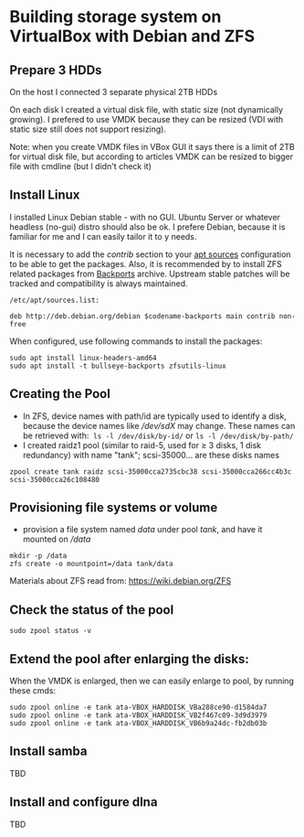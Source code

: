 
# Building storage system on VirtualBox with Debian and ZFS


## Prepare 3 HDDs

On the host I connected 3 separate physical 2TB HDDs

On each disk I created a virtual disk file, with static size (not dynamically growing). I prefered to use VMDK because they can be resized (VDI with static size still does not support resizing). 

Note: when you create VMDK files in VBox GUI it says there is a limit of 2TB for virtual disk file, but according to articles VMDK can be resized to bigger file with cmdline (but I didn't check it) 

## Install Linux

I installed Linux Debian stable - with no GUI. Ubuntu Server or whatever headless (no-gui) distro should also be ok.  I prefere Debian, because it is familiar for me and I can easily tailor it to y needs. 

It is necessary to add the _contrib_ section to your [apt sources](https://wiki.debian.org/SourcesList) configuration to be able to get the packages. Also, it is recommended by to install ZFS related packages from [Backports](https://wiki.debian.org/Backports) archive. Upstream stable patches will be tracked and compatibility is always maintained. 

 ```
/etc/apt/sources.list:

deb http://deb.debian.org/debian $codename-backports main contrib non-free
```

When configured, use following commands to install the packages:

```
sudo apt install linux-headers-amd64
sudo apt install -t bullseye-backports zfsutils-linux
```

## Creating the Pool

- In ZFS, device names with path/id are typically used to identify a disk, because the device names like _/dev/sdX_ may change. These names can be retrieved with: 
  `ls -l /dev/disk/by-id/` or `ls -l /dev/disk/by-path/` 
- I created raidz1 pool (similar to raid-5, used for ≥ 3 disks, 1 disk redundancy) with name "tank"; scsi-35000... are these disks names

```
zpool create tank raidz scsi-35000cca2735cbc38 scsi-35000cca266cc4b3c scsi-35000cca26c108480
```

## Provisioning file systems or volume

-   provision a file system named _data_ under pool _tank_, and have it mounted on _/data_

```
mkdir -p /data
zfs create -o mountpoint=/data tank/data
```

Materials about ZFS read from: https://wiki.debian.org/ZFS

## Check the status of the pool

```
sudo zpool status -v
```

## Extend the pool after enlarging the disks:

When the VMDK is enlarged, then we can easily enlarge to pool, by running these cmds:

```
sudo zpool online -e tank ata-VBOX_HARDDISK_VBa288ce90-d1584da7
sudo zpool online -e tank ata-VBOX_HARDDISK_VB2f467c09-3d9d3979
sudo zpool online -e tank ata-VBOX_HARDDISK_VB6b9a24dc-fb2db03b
```

## Install samba

TBD

## Install and configure dlna

TBD
